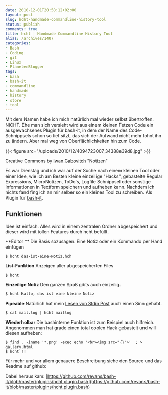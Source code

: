 ```yaml
---
date: 2010-12-01T20:58:12+02:00
layout: post
slug: hcht-handmade-commandline-history-tool
status: publish
comments: true
title: hcht | Handmade Commandline History Tool
alias: /archives/1407
categories:
- Bash
- Coding
- git
- Linux
- PlanetenBlogger
tags:
- bash
- bash-it
- commandline
- handmade
- history
- store
- tool
---
```


Mit dem Namen habe ich mich natürlich mal wieder selbst übertroffen. NICHT.
Ehe man sich versieht wird aus einem kleinen Fetzen Code ein ausgewachsenes Plugin
für bash-it, in dem der Name des Code-Schnippsels schon so tief sitzt, das sich
der Aufwand nicht mehr lohnt ihn zu ändern. Aber mal weg von Oberflächlichkeiten
hin zum Code.

{{< figure src="/uploads/2010/12/4094723007_34388e39d8.jpg" >}}

Creative Commons by [Iwan Gabovitch](http://www.flickr.com/photos/qubodup/) "Notizen"

Es war Dienstag und ich war auf der Suche nach einem kleinen Tool oder einer Idee,
wie ich am Besten kleine einzeilige "Hacks", gebastelte Regular Expressions, MicroNotizen,
ToDo's, Logfile Schnippsel oder sonstige Informationen in Textform speichern und aufheben kann.
Nachdem ich nichts fand fing ich an mir selber so ein kleines Tool zu schreiben. Als Plugin für [bash-it](http://github.com/revans/bash-it).


## Funktionen


Idee ist einfach. Alles wird in einem zentralen Ordner abgespeichert und dieser wird mit tollen Features durch hcht befüllt.

**Editor **
Die Basis sozusagen. Eine Notiz oder ein Kommando per Hand einfügen
```
$ hcht das-ist-eine-Notiz.hch
```


**List-Funktion**
Anzeigen aller abgespeicherten Files
```
$ hcht
```


**Einzeilige Notiz**
Den ganzen Spaß gibts auch einzeilig.
```
$ hcht Hallo, das ist eine kleine Notiz
```


**Pipeable**
Natürlich hat mein [Lesen von Stdin Post](/archives/1402) auch einen Sinn gehabt.
```
$ cat mail.log | hcht maillog

```

**Wiederholbar**
Die bashinterne Funktion ist zum Beispiel auch hilfreich. Angenommen man hat grade einen total coolen Hack gebastelt und will diesen aufheben:
```
$ find . -iname '*.png' -exec echo '<br><img src="{}">'  ; > gallery.html
$ hcht !!
```


Für mehr und vor allem genauere Beschreibung siehe den Source und das Readme auf github:

Dabei heraus kam: [https://github.com/revans/bash-it/blob/master/plugins/hcht.plugin.bash](https://github.com/revans/bash-it/blob/master/plugins/hcht.plugin.bash)
